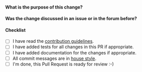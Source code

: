 <!--
Thank you very much for contributing code or documentation to rclone! Please
fill out the following questions to make it easier for us to review your
changes.

You do not need to check all the boxes below all at once, feel free to take
your time and add more commits. If you're done and ready for review, please
check the last box.
-->

#### What is the purpose of this change?

<!--
Describe the changes here
-->

#### Was the change discussed in an issue or in the forum before?

<!--
Link issues and relevant forum posts here.
-->

#### Checklist

- [ ] I have read the [contribution guidelines](https://github.com/dceldran/rclone/blob/master/CONTRIBUTING.md#submitting-a-pull-request).
- [ ] I have added tests for all changes in this PR if appropriate.
- [ ] I have added documentation for the changes if appropriate.
- [ ] All commit messages are in [house style](https://github.com/dceldran/rclone/blob/master/CONTRIBUTING.md#commit-messages).
- [ ] I'm done, this Pull Request is ready for review :-)
